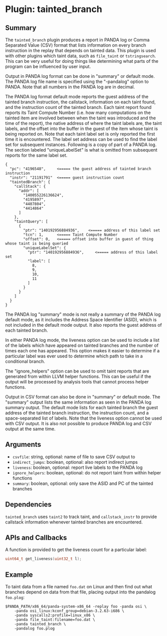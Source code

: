 Plugin: tainted_branch
===========

Summary
-------

The `tainted_branch` plugin produces a report in PANDA log or Comma Separated Value (CSV) format that lists information on every branch instruction in the replay that depends on tainted data. This plugin is used with other plugins which taint data, such as `file_taint` or `tstringsearch`. This can be very useful for doing things like determining what parts of the program can be influenced by user input.

Output in PANDA log format can be done in "summary" or default mode. The PANDA log file name is specified using the "-pandalog" option to PANDA.  Note that all numbers in the PANDA log are in decimal.

The PANDA log format default mode reports the guest address of the tainted branch instruction, the callstack, information on each taint found, and the instruction count of the tainted branch.  Each taint report found reports its Taint Compute Number (i.e. how many computations on the tainted item are involved between when the taint was introduced and the time of the report), the native address of where the taint labels are, the taint labels, and the offset into the buffer in the guest of the item whose taint is being reported on. Note that each taint label set is only reported the first time it is encountered.  The label set address can be used to find the label set for subsequent instances.  Following is a copy of part of a PANDA log.  The section labeled "uniqueLabelSet" is what is omitted from subsequent reports for the same label set.

```
{
  "pc": "4196548",     <===== the guest address of tainted branch instruction
  "instr": "21191791"  <===== guest instruction count
  "taintedBranch": {
    "callStack": {
      "addr": [
        "140055226136624", 
        "4195897", 
        "4407804", 
        "4414864"
      ]
    }, 
    "taintQuery": [
      {
        "ptr": "140192956884936",    <===== address of this label set
        "tcn": 1,      <===== Taint Compute Number
        "offset": 0,   <===== offset into buffer in guest of thing whose taint is being queried
        "uniqueLabelSet": {
          "ptr": "140192956884936",     <===== address of this label set
          "label": [
            8, 
            9, 
            10, 
            11
          ]
        }
      }
    ]
  }
}
```

The PANDA log "summary" mode is not really a summary of the PANDA log default mode, as it includes the Address Space Identifier (ASID), which is not included in the default mode output.  It also reports the guest address of each tainted branch.

In either PANDA log mode, the liveness option can be used to include a list of the labels which have appeared on tainted branches and the number of times each one has appeared.  This option makes it easier to determine if a particular label was ever used to determine which path to take in a conditional branch.

The "ignore_helpers" option can be used to omit taint reports that are generated from within LLVM helper functions.  This can be useful if the output will be processed by analysis tools that cannot process helper functions.

Output in CSV format can also be done in "summary" or default mode.  The "summary" output lists the same information as seen in the PANDA log summary output.  The default mode lists for each tainted branch the guest address of the tainted branch instruction, the instruction count, and a space-separated list of labels.  Note that the liveness option cannot be used with CSV output.  It is also not possible to produce PANDA log and CSV output at the same time.

Arguments
---------

- `csvfile`: string, optional:  name of file to save CSV output to
- `indirect_jumps`: boolean, optional: also report indirect jumps
- `liveness`:  boolean, optional:  report live labels to the PANDA log
- `ignore_helpers`:  boolean, optional:  do not report taint from within helper functions
- `summary`: boolean, optional:  only save the ASID and PC of the tainted branches

Dependencies
------------

`tainted_branch` uses `taint2` to track taint, and `callstack_instr` to provide callstack information whenever tainted branches are encountered.

APIs and Callbacks
------------------

A function is provided to get the liveness count for a particular label:
```C
uint64_t get_liveness(uint32_t l);
```

Example
-------

To taint data from a file named `foo.dat` on Linux and then find out what branches depend on data from that file, placing output into the pandalog `foo.plog`:

    $PANDA_PATH/x86_64/panda-system-x86_64 -replay foo -panda osi \
        -panda osi_linux:kconf_group=debian-3.2.63-i686 \
        -panda syscalls2:profile=linux_x86 \
        -panda file_taint:filename=foo.dat \
        -panda tainted_branch \
        -pandalog foo.plog

